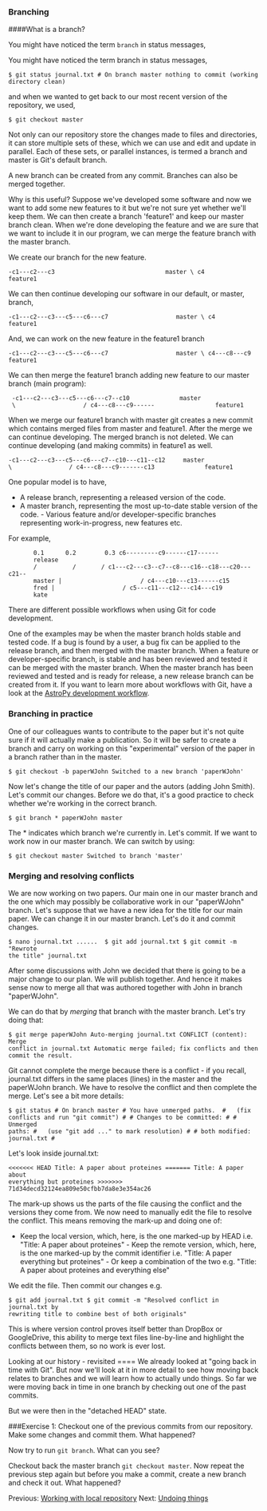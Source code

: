 ### Branching

####What is a branch?

You might have noticed the term `branch` in status messages,

You might have noticed the term branch in status messages,

    $ git status journal.txt # On branch master nothing to commit (working
    directory clean)

and when we wanted to get back to our most recent version of the repository, we
used,

    $ git checkout master

Not only can our repository store the changes made to files and directories, it
can store multiple sets of these, which we can use and edit and update in
parallel. Each of these sets, or parallel instances, is termed a branch and
master is Git's default branch. 

 A new branch can be created from any commit. Branches can also be merged
 together. 

 Why is this useful? Suppose we've developed some software and now we want to
 add some new features to it but we're not sure yet whether we'll keep them. We
 can then create a branch 'feature1' and keep our master branch clean. When
 we're done developing the feature and we are sure that we want to include it
 in our program, we can merge the feature branch with the master branch. 
 
 We create our branch for the new feature.

    -c1---c2---c3                               master \ c4
    feature1

We can then continue developing our software in our default, or master, branch,

     
    -c1---c2---c3---c5---c6---c7                   master \ c4
    feature1

And, we can work on the new feature in the feature1 branch

    -c1---c2---c3---c5---c6---c7                   master \ c4---c8---c9
    feature1

We can then merge the feature1 branch adding new feature to our master branch
(main program):

     -c1---c2---c3---c5---c6---c7--c10              master
     \                   / c4---c8---c9------                 feature1

When we merge our feature1 branch with master git creates a new commit which
contains merged files from master and feature1. After the merge we can continue
developing. The merged branch is not deleted. We can continue developing (and
making commits) in feature1 as well.

    -c1---c2---c3---c5---c6---c7--c10---c11--c12     master
    \                / c4---c8---c9-------c13              feature1

One popular model is to have,

-   A release branch, representing a released version of the code.
-   A master branch, representing the most up-to-date stable version of the
code.  -   Various feature and/or developer-specific branches representing
work-in-progress, new features etc.

For example,

	       0.1      0.2        0.3 c6---------c9------c17------
	       release
	       /          /       / c1---c2---c3--c7--c8---c16--c18---c20---c21--
	       master |                      / c4---c10---c13------c15
	       fred |                   / c5---c11---c12---c14---c19
	       kate


There are different possible workflows when using Git for code development. 

One of the examples may be when the master branch holds stable and tested code.
If a bug is found by a user, a bug fix can be applied to the release branch,
and then merged with the master branch.  When a feature or developer-specific
branch, is stable and has been reviewed and tested it can be merged with the
master branch. When the master branch has been reviewed and tested and is ready
for release, a new release branch can be created from it.  If you want to learn
more about workflows with Git, have a look at the [AstroPy development
workflow](http://astropy.readthedocs.org/en/latest/development/workflow/development_workflow.html).


### Branching in practice

One of our colleagues wants to contribute to the paper but it's not quite sure
if it will actually make a publication. So it will be safer to create a branch
and carry on working on this "experimental" version of the paper in a branch
rather than in the master.

    $ git checkout -b paperWJohn Switched to a new branch 'paperWJohn'

Now let's change the title of our paper and the autors (adding John Smith).
Let's commit our changes. Before we do that, it's a good practice to check
whether we're working in the correct branch.

    $ git branch * paperWJohn master

The * indicates which branch we're currently in. Let's commit. If we want to
work now in our master branch. We can switch by using:

    $ git checkout master Switched to branch 'master'

### Merging and resolving conflicts

We are now working on two papers. Our main one in our master branch and the one
which may possibly be collaborative work in our "paperWJohn" branch. Let's
suppose that we have a new idea for the title for our main paper. We can change
it in our master branch. Let's do it and commit changes.

    $ nano journal.txt ......  $ git add journal.txt $ git commit -m "Rewrote
    the title" journal.txt

After some discussions with John we decided that there is going to be a major
change to our plan. We will publish together. And hence it makes sense now to
merge all that was authored together with John in branch "paperWJohn". 

 We can do that by *merging* that branch with the master branch. Let's try
 doing that:

    $ git merge paperWJohn Auto-merging journal.txt CONFLICT (content): Merge
    conflict in journal.txt Automatic merge failed; fix conflicts and then
    commit the result.

Git cannot complete the merge because there is a conflict - if you recall,
journal.txt differs in the same places (lines) in the master and the paperWJohn
branch. We have to resolve the conflict and then complete the merge. Let's see
a bit more details:

    $ git status # On branch master # You have unmerged paths.  #   (fix
    conflicts and run "git commit") # # Changes to be committed: # # Unmerged
    paths: #   (use "git add ..." to mark resolution) # # both modified:
    journal.txt #

Let's look inside journal.txt:

    <<<<<<< HEAD Title: A paper about proteines ======= Title: A paper about
    everything but proteines >>>>>>> 71d34decd32124ea809e50cfbb7da8e3e354ac26 

The mark-up shows us the parts of the file causing the conflict and the
versions they come from. We now need to manually edit the file to resolve the
conflict. This means removing the mark-up and doing one of:

-   Keep the local version, which, here, is the one marked-up by HEAD i.e.
"Title: A paper about proteines" -   Keep the remote version, which, here, is
the one marked-up by the commit identifier i.e. "Title: A paper everything but
proteines" -   Or keep a combination of the two e.g. "Title: A paper about
proteines and everything else"

We edit the file. Then commit our changes e.g.

    $ git add journal.txt $ git commit -m "Resolved conflict in journal.txt by
    rewriting title to combine best of both originals"

This is where version control proves itself better than DropBox or GoogleDrive,
this ability to merge text files line-by-line and highlight the conflicts
between them, so no work is ever lost.


Looking at our history - revisited ==== We already looked at "going back in
time with Git". But now we'll look at it in more detail to see how moving back
relates to branches and we will learn how to actually undo things. So far we
were moving back in time in one branch by checking out one of the past commits. 

But we were then in the "detached HEAD" state.

###Exercise 1: Checkout one of the previous commits from our repository. Make
some changes and commit them. What happened?

Now try to run `git branch`. What can you see?

Checkout back the master branch `git checkout master`. Now repeat the previous
step again but before you make a commit, create a new branch and check it out.
What happened?


Previous: [Working with local repository](2_Local.md) Next: [Undoing
things](4_Undoing.md)




